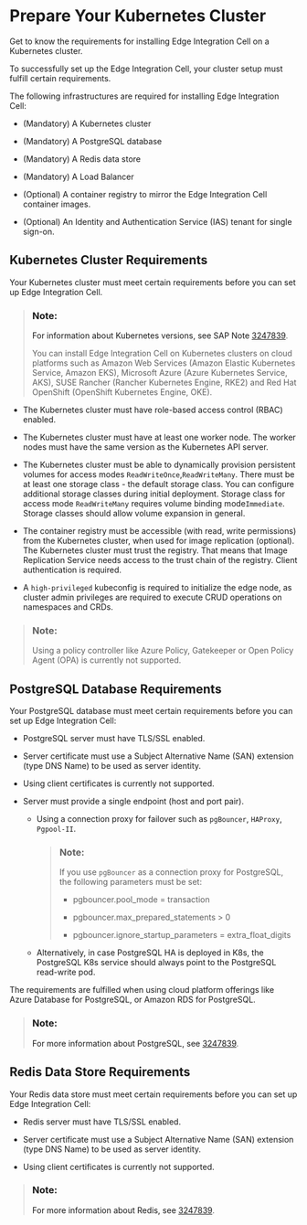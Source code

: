 <!-- loio46720c5f00494102b4d1b036045dc20a -->

# Prepare Your Kubernetes Cluster

Get to know the requirements for installing Edge Integration Cell on a Kubernetes cluster.

To successfully set up the Edge Integration Cell, your cluster setup must fulfill certain requirements.

The following infrastructures are required for installing Edge Integration Cell:

-   \(Mandatory\) A Kubernetes cluster

-   \(Mandatory\) A PostgreSQL database

-   \(Mandatory\) A Redis data store

-   \(Mandatory\) A Load Balancer

-   \(Optional\) A container registry to mirror the Edge Integration Cell container images.

-   \(Optional\) An Identity and Authentication Service \(IAS\) tenant for single sign-on.




<a name="loio46720c5f00494102b4d1b036045dc20a__section_k5d_t51_mvb"/>

## Kubernetes Cluster Requirements

Your Kubernetes cluster must meet certain requirements before you can set up Edge Integration Cell.

> ### Note:  
> For information about Kubernetes versions, see SAP Note [3247839](https://me.sap.com/notes/3247839).
> 
> You can install Edge Integration Cell on Kubernetes clusters on cloud platforms such as Amazon Web Services \(Amazon Elastic Kubernetes Service, Amazon EKS\), Microsoft Azure \(Azure Kubernetes Service, AKS\), SUSE Rancher \(Rancher Kubernetes Engine, RKE2\) and Red Hat OpenShift \(OpenShift Kubernetes Engine, OKE\).

-   The Kubernetes cluster must have role-based access control \(RBAC\) enabled.

-   The Kubernetes cluster must have at least one worker node. The worker nodes must have the same version as the Kubernetes API server.

-   The Kubernetes cluster must be able to dynamically provision persistent volumes for access modes `ReadWriteOnce`,`ReadWriteMany`. There must be at least one storage class - the default storage class. You can configure additional storage classes during initial deployment. Storage class for access mode `ReadWriteMany` requires volume binding mode`Immediate`. Storage classes should allow volume expansion in general.

-   The container registry must be accessible \(with read, write permissions\) from the Kubernetes cluster, when used for image replication \(optional\). The Kubernetes cluster must trust the registry. That means that Image Replication Service needs access to the trust chain of the registry. Client authentication is required.

-   A `high-privileged` kubeconfig is required to initialize the edge node, as cluster admin privileges are required to execute CRUD operations on namespaces and CRDs.


> ### Note:  
> Using a policy controller like Azure Policy, Gatekeeper or Open Policy Agent \(OPA\) is currently not supported.



<a name="loio46720c5f00494102b4d1b036045dc20a__section_gm2_l11_yyb"/>

## PostgreSQL Database Requirements

Your PostgreSQL database must meet certain requirements before you can set up Edge Integration Cell:

-   PostgreSQL server must have TLS/SSL enabled.

-   Server certificate must use a Subject Alternative Name \(SAN\) extension \(type DNS Name\) to be used as server identity.

-   Using client certificates is currently not supported.

-   Server must provide a single endpoint \(host and port pair\).

    -   Using a connection proxy for failover such as `pgBouncer`, `HAProxy`, `Pgpool-II`.

        > ### Note:  
        > If you use `pgBouncer` as a connection proxy for PostgreSQL, the following parameters must be set:
        > 
        > -   pgbouncer.pool\_mode = transaction
        > 
        > -   pgbouncer.max\_prepared\_statements \> 0
        > 
        > -   pgbouncer.ignore\_startup\_parameters = extra\_float\_digits


    -   Alternatively, in case PostgreSQL HA is deployed in K8s, the PostgreSQL K8s service should always point to the PostgreSQL read-write pod.


The requirements are fulfilled when using cloud platform offerings like Azure Database for PostgreSQL, or Amazon RDS for PostgreSQL.

> ### Note:  
> For more information about PostgreSQL, see [3247839](https://me.sap.com/notes/3247839).



<a name="loio46720c5f00494102b4d1b036045dc20a__section_rgm_1n1_yyb"/>

## Redis Data Store Requirements

Your Redis data store must meet certain requirements before you can set up Edge Integration Cell:

-   Redis server must have TLS/SSL enabled.

-   Server certificate must use a Subject Alternative Name \(SAN\) extension \(type DNS Name\) to be used as server identity.

-   Using client certificates is currently not supported.

> ### Note:  
> For more information about Redis, see [3247839](https://me.sap.com/notes/3247839).

